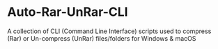 # Auto-Rar-UnRar-CLI
A collection of CLI (Command Line Interface) scripts used to compress (Rar) or Un-compress (UnRar) files/folders for Windows &amp; macOS
